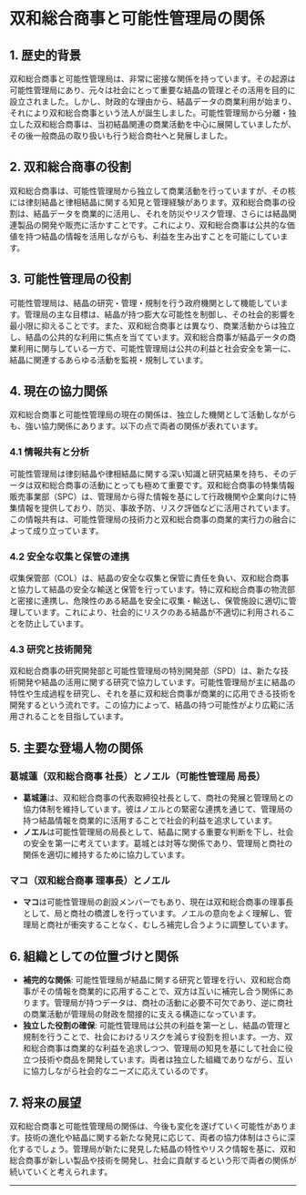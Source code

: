 # 双和総合商事と可能性管理局の関係

## 1. 歴史的背景
双和総合商事と可能性管理局は、非常に密接な関係を持っています。その起源は可能性管理局にあり、元々は社会にとって重要な結晶の管理とその活用を目的に設立されました。しかし、財政的な理由から、結晶データの商業利用が始まり、それにより双和総合商事という法人が誕生しました。可能性管理局から分離・独立した双和総合商事は、当初結晶関連の商業活動を中心に展開していましたが、その後一般商品の取り扱いも行う総合商社へと発展しました。

## 2. 双和総合商事の役割
双和総合商事は、可能性管理局から独立して商業活動を行っていますが、その核には律刻結晶と律相結晶に関する知見と管理経験があります。双和総合商事の役割は、結晶データを商業的に活用し、それを防災やリスク管理、さらには結晶関連製品の開発や販売に活かすことです。これにより、双和総合商事は公共的な価値を持つ結晶の情報を活用しながらも、利益を生み出すことを可能にしています。

## 3. 可能性管理局の役割
可能性管理局は、結晶の研究・管理・規制を行う政府機関として機能しています。管理局の主な目標は、結晶が持つ膨大な可能性を制御し、その社会的影響を最小限に抑えることです。また、双和総合商事とは異なり、商業活動からは独立し、結晶の公共的な利用に焦点を当てています。双和総合商事が結晶データの商業利用に関与している一方で、可能性管理局は公共の利益と社会安全を第一に、結晶に関連するあらゆる活動を監視・規制しています。

## 4. 現在の協力関係
双和総合商事と可能性管理局の現在の関係は、独立した機関として活動しながらも、強い協力関係にあります。以下の点で両者の関係が表れています。

### 4.1 情報共有と分析
可能性管理局は律刻結晶や律相結晶に関する深い知識と研究結果を持ち、そのデータは双和総合商事の活動にとっても極めて重要です。双和総合商事の特集情報販売事業部（SPC）は、管理局から得た情報を基にして行政機関や企業向けに特集情報を提供しており、防災、事故予防、リスク評価などに活用されています。この情報共有は、可能性管理局の技術力と双和総合商事の商業的実行力の融合によって成り立っています。

### 4.2 安全な収集と保管の連携
収集保管部（COL）は、結晶の安全な収集と保管に責任を負い、双和総合商事と協力して結晶の安全な輸送と保管を行っています。特に双和総合商事の物流部と密接に連携し、危険性のある結晶を安全に収集・輸送し、保管施設に適切に管理しています。これにより、社会的にリスクのある結晶が不適切に利用されることを防止しています。

### 4.3 研究と技術開発
双和総合商事の研究開発部と可能性管理局の特別開発部（SPD）は、新たな技術開発や結晶の活用に関する研究で協力しています。可能性管理局が主に結晶の特性や生成過程を研究し、それを基に双和総合商事が商業的に応用できる技術を開発するという流れです。この協力によって、結晶の持つ可能性がより広範に活用されることを目指しています。

## 5. 主要な登場人物の関係

### 葛城蓮（双和総合商事 社長）とノエル（可能性管理局 局長）
- **葛城蓮**は、双和総合商事の代表取締役社長として、商社の発展と管理局との協力体制を維持しています。彼はノエルとの緊密な連携を通じて、管理局の持つ結晶情報を商業的に活用することで社会的利益を追求しています。
- **ノエル**は可能性管理局の局長として、結晶に関する重要な判断を下し、社会の安全を第一に考えています。葛城とは対等な関係であり、管理局と商社の関係を適切に維持するために協力しています。

### マコ（双和総合商事 理事長）とノエル
- **マコ**は可能性管理局の創設メンバーでもあり、現在は双和総合商事の理事長として、局と商社の橋渡しを行っています。ノエルの意向をよく理解し、管理局と商社が衝突することなく、むしろ補完し合うように調整しています。

## 6. 組織としての位置づけと関係
- **補完的な関係**: 可能性管理局が結晶に関する研究と管理を行い、双和総合商事がその情報を商業的に応用することで、双方は互いに補完し合う関係にあります。管理局が持つデータは、商社の活動に必要不可欠であり、逆に商社の商業活動が管理局の財政を間接的に支える構造になっています。
- **独立した役割の確保**: 可能性管理局は公共の利益を第一とし、結晶の管理と規制を行うことで、社会におけるリスクを減らす役割を担います。一方、双和総合商事は商業的な利益を追求しつつ、管理局の知見を基にして社会に役立つ技術や商品を開発しています。両者は独立した組織でありながら、互いに協力しながら社会的なニーズに応えているのです。

## 7. 将来の展望
双和総合商事と可能性管理局の関係は、今後も変化を遂げていく可能性があります。技術の進化や結晶に関する新たな発見に応じて、両者の協力体制はさらに深化するでしょう。管理局が新たに発見した結晶の特性やリスク情報を基に、双和総合商事が新しい製品や技術を開発し、社会に貢献するという形で両者の関係が続いていくと考えられます。

---
